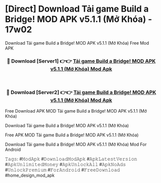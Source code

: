 # [Direct] Download Tải game Build a Bridge! MOD APK v5.1.1 (Mở Khóa) - 17w02
Download Tải game Build a Bridge! MOD APK v5.1.1 (Mở Khóa) Free Mod APK

<div align="center">
<h3>🔴 Download [Server1] 👉👉 <a href="https://apk-comot.site?title=Tải_game_Build_a_Bridge!_MOD_APK_v5.1.1_(Mở_Khóa)">Tải game Build a Bridge! MOD APK v5.1.1 (Mở Khóa) Mod Apk</a></h3><br>

<h3>🔴 Download [Server2] 👉👉 <a href="https://apk-comot.site?title=Tải_game_Build_a_Bridge!_MOD_APK_v5.1.1_(Mở_Khóa)">Tải game Build a Bridge! MOD APK v5.1.1 (Mở Khóa) Mod Apk</a></h3>
</div>


Free Download APK MOD Tải game Build a Bridge! MOD APK v5.1.1 (Mở Khóa)

Download Tải game Build a Bridge! MOD APK v5.1.1 (Mở Khóa) 

Free APK MOD Tải game Build a Bridge! MOD APK v5.1.1 (Mở Khóa) 

Download Tải game Build a Bridge! MOD APK v5.1.1 (Mở Khóa) Mod For Android

𝚃𝚊𝚐𝚜: #𝙼𝚘𝚍𝙰𝚙𝚔 #𝙳𝚘𝚠𝚗𝚕𝚘𝚊𝚍𝙼𝚘𝚍𝙰𝚙𝚔 #𝙰𝚙𝚔𝙻𝚊𝚝𝚎𝚜𝚝𝚅𝚎𝚛𝚜𝚒𝚘𝚗 #𝙰𝚙𝚔𝚄𝚗𝚕𝚒𝚖𝚒𝚝𝚎𝚍𝙼𝚘𝚗𝚎𝚢 #𝙰𝚙𝚔𝚄𝚗𝚕𝚘𝚌𝚔𝙰𝚕𝚕 #𝙰𝚙𝚔𝙽𝚘𝙰𝚍𝚜 #𝚄𝚗𝚕𝚘𝚌𝚔𝙿𝚛𝚎𝚖𝚒𝚞𝚖 #𝙵𝚘𝚛𝙰𝚗𝚍𝚛𝚘𝚒𝚍 #𝙵𝚛𝚎𝚎𝙳𝚘𝚠𝚗𝚕𝚘𝚊𝚍 #home_design_mod_apk